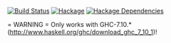 [![Build Status](https://travis-ci.org/clash-lang/clash-prelude.svg?branch=master)](https://travis-ci.org/clash-lang/clash-prelude)
[![Hackage](https://img.shields.io/hackage/v/clash-prelude.svg)](https://hackage.haskell.org/package/clash-prelude)
[![Hackage Dependencies](https://img.shields.io/hackage-deps/v/clash-prelude.svg?style=flat)](http://packdeps.haskellers.com/feed?needle=exact%3Aclash-prelude)

= WARNING =
Only works with GHC-7.10.* (http://www.haskell.org/ghc/download_ghc_7_10_1)!
